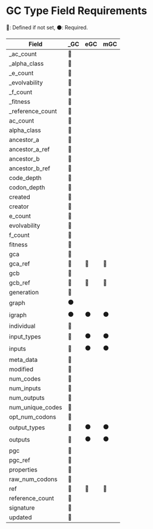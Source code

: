 GC Type Field Requirements
==========================

:large_blue_circle:: Defined if not set, :black_circle:: Required.

| Field | _GC | eGC | mGC |
| --- | --- | --- | --- |
| _ac_count | :large_blue_circle: |  |  |
| _alpha_class | :large_blue_circle: |  |  |
| _e_count | :large_blue_circle: |  |  |
| _evolvability | :large_blue_circle: |  |  |
| _f_count | :large_blue_circle: |  |  |
| _fitness | :large_blue_circle: |  |  |
| _reference_count | :large_blue_circle: |  |  |
| ac_count | :large_blue_circle: |  |  |
| alpha_class | :large_blue_circle: |  |  |
| ancestor_a | :large_blue_circle: |  |  |
| ancestor_a_ref | :large_blue_circle: |  |  |
| ancestor_b | :large_blue_circle: |  |  |
| ancestor_b_ref | :large_blue_circle: |  |  |
| code_depth | :large_blue_circle: |  |  |
| codon_depth | :large_blue_circle: |  |  |
| created | :large_blue_circle: |  |  |
| creator | :large_blue_circle: |  |  |
| e_count | :large_blue_circle: |  |  |
| evolvability | :large_blue_circle: |  |  |
| f_count | :large_blue_circle: |  |  |
| fitness | :large_blue_circle: |  |  |
| gca | :large_blue_circle: |  |  |
| gca_ref | :large_blue_circle: | :large_blue_circle: | :large_blue_circle: |
| gcb | :large_blue_circle: |  |  |
| gcb_ref | :large_blue_circle: | :large_blue_circle: | :large_blue_circle: |
| generation | :large_blue_circle: |  |  |
| graph | :black_circle: |  |  |
| igraph | :black_circle: | :black_circle: | :black_circle: |
| individual | :large_blue_circle: |  |  |
| input_types | :large_blue_circle: | :black_circle: | :black_circle: |
| inputs | :large_blue_circle: | :black_circle: | :black_circle: |
| meta_data | :large_blue_circle: |  |  |
| modified | :large_blue_circle: |  |  |
| num_codes | :large_blue_circle: |  |  |
| num_inputs | :large_blue_circle: |  |  |
| num_outputs | :large_blue_circle: |  |  |
| num_unique_codes | :large_blue_circle: |  |  |
| opt_num_codons | :large_blue_circle: |  |  |
| output_types | :large_blue_circle: | :black_circle: | :black_circle: |
| outputs | :large_blue_circle: | :black_circle: | :black_circle: |
| pgc | :large_blue_circle: |  |  |
| pgc_ref | :large_blue_circle: |  |  |
| properties | :large_blue_circle: |  |  |
| raw_num_codons | :large_blue_circle: |  |  |
| ref | :large_blue_circle: | :large_blue_circle: | :large_blue_circle: |
| reference_count | :large_blue_circle: |  |  |
| signature | :large_blue_circle: |  |  |
| updated | :large_blue_circle: |  |  |
